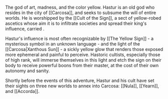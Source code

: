 
The god of art, madness, and the color yellow. Hastur is an old god who resides in the city of [[Carcosa]], and seeks to subsume the will of entire worlds. He is worshipped by the [[Cult of the Sign]], a sect of yellow-robed ascetics whose aim it is to infiltrate societies and spread their king's influence, carried .

Hastur's influence is most often recognizable by [[The Yellow Sign]] - a mysterious symbol in an unknown language - and the light of the [[Carcosa|Xanthous Sun]] - a sickly yellow glow that renders those exposed more ephemeral and painful to perceive. Hastoric cultists, especially those of high rank, will immerse themselves in this light and etch the sign on their body to receive powerful boons from their master, at the cost of their own autonomy and sanity.

Shortly before the events of this adventure, Hastur and his cult have set their sights on three new worlds to annex into Carcosa: [[Nula]], [[Yearn]], and [[Accorda]].